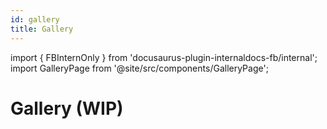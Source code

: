 ```yaml
---
id: gallery
title: Gallery
---
```

import { FBInternOnly } from 'docusaurus-plugin-internaldocs-fb/internal';
import GalleryPage from '@site/src/components/GalleryPage';

# Gallery (WIP)
<GalleryPage/>
